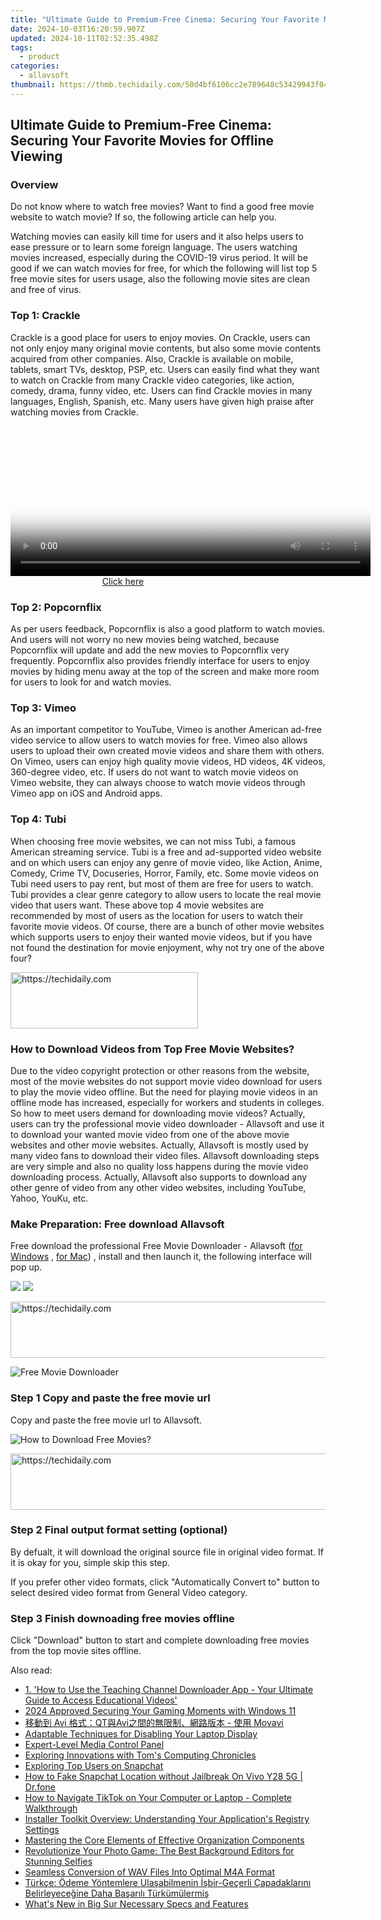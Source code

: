 ```yaml
---
title: "Ultimate Guide to Premium-Free Cinema: Securing Your Favorite Movies for Offline Viewing"
date: 2024-10-03T16:20:59.907Z
updated: 2024-10-11T02:52:35.498Z
tags:
  - product
categories:
  - allavsoft
thumbnail: https://thmb.techidaily.com/50d4bf6106cc2e789648c53429943f049229011e6f572fe9945c7d91985d72b7.jpg
---
```


## Ultimate Guide to Premium-Free Cinema: Securing Your Favorite Movies for Offline Viewing

### Overview

Do not know where to watch free movies? Want to find a good free movie website to watch movie? If so, the following article can help you.

Watching movies can easily kill time for users and it also helps users to ease pressure or to learn some foreign language. The users watching movies increased, especially during the COVID-19 virus period. It will be good if we can watch movies for free, for which the following will list top 5 free movie sites for users usage, also the following movie sites are clean and free of virus.

### Top 1: Crackle

Crackle is a good place for users to enjoy movies. On Crackle, users can not only enjoy many original movie contents, but also some movie contents acquired from other companies. Also, Crackle is available on mobile, tablets, smart TVs, desktop, PSP, etc. Users can easily find what they want to watch on Crackle from many Crackle video categories, like action, comedy, drama, funny video, etc. Users can find Crackle movies in many languages, English, Spanish, etc. Many users have given high praise after watching movies from Crackle.

<!-- affiliate ads begin -->
<span id="1982456">
					<video width="576" height="240" style="cursor:pointer"
           poster="//a.impactradius-go.com/display-clicktoplayimage/1982456.png"
           onclick="if(!this.playClicked){this.play();this.setAttribute('controls',true);this.playClicked=true;}">
	   <source src="//a.impactradius-go.com/display-ad/22993-1982456">
	   <img src="//a.impactradius-go.com/display-clicktoplayimage/1982456.png" style="border: none; height: 100%; width: 100%; object-fit: contain">
	</video>
	<div style="width:360px;text-align:center"><a href="javascript:window.open(decodeURIComponent('https%3A%2F%2Fhomestyler.sjv.io%2Fc%2F5597632%2F1982456%2F22993'), '_blank');void(0);">Click here</a></div>
</span>
<img height="0" width="0" src="https://imp.pxf.io/i/5597632/1982456/22993" style="position:absolute;visibility:hidden;" border="0" />
<!-- affiliate ads end -->

### Top 2: Popcornflix

As per users feedback, Popcornflix is also a good platform to watch movies. And users will not worry no new movies being watched, because Popcornflix will update and add the new movies to Popcornflix very frequently. Popcornflix also provides friendly interface for users to enjoy movies by hiding menu away at the top of the screen and make more room for users to look for and watch movies.

### Top 3: Vimeo

As an important competitor to YouTube, Vimeo is another American ad-free video service to allow users to watch movies for free. Vimeo also allows users to upload their own created movie videos and share them with others. On Vimeo, users can enjoy high quality movie videos, HD videos, 4K videos, 360-degree video, etc. If users do not want to watch movie videos on Vimeo website, they can always choose to watch movie videos through Vimeo app on iOS and Android apps.

### Top 4: Tubi

When choosing free movie websites, we can not miss Tubi, a famous American streaming service. Tubi is a free and ad-supported video website and on which users can enjoy any genre of movie video, like Action, Anime, Comedy, Crime TV, Docuseries, Horror, Family, etc. Some movie videos on Tubi need users to pay rent, but most of them are free for users to watch. Tubi provides a clear genre category to allow users to locate the real movie video that users want. These above top 4 movie websites are recommended by most of users as the location for users to watch their favorite movie videos. Of course, there are a bunch of other movie websites which supports users to enjoy their wanted movie videos, but if you have not found the destination for movie enjoyment, why not try one of the above four?

<!-- affiliate ads begin -->
<a href="https://aligracehair.sjv.io/c/5597632/1975816/19272" target="_top" id="1975816">
  <img src="//a.impactradius-go.com/display-ad/19272-1975816" border="0" alt="https://techidaily.com" width="300" height="90"/>
</a>
<img height="0" width="0" src="https://aligracehair.sjv.io/i/5597632/1975816/19272" style="position:absolute;visibility:hidden;" border="0" />
<!-- affiliate ads end -->

### How to Download Videos from Top Free Movie Websites?

Due to the video copyright protection or other reasons from the website, most of the movie websites do not support movie video download for users to play the movie video offline. But the need for playing movie videos in an offline mode has increased, especially for workers and students in colleges. So how to meet users demand for downloading movie videos? Actually, users can try the professional movie video downloader - Allavsoft and use it to download your wanted movie video from one of the above movie websites and other movie websites. Actually, Allavsoft is mostly used by many video fans to download their video files. Allavsoft downloading steps are very simple and also no quality loss happens during the movie video downloading process. Actually, Allavsoft also supports to download any other genre of video from any other video websites, including YouTube, Yahoo, YouKu, etc.

### Make Preparation: Free download Allavsoft

Free download the professional Free Movie Downloader - Allavsoft ([for Windows](https://tools.techidaily.com/allavsoft/products/) , [for Mac](https://tools.techidaily.com/allavsoft/products/)) , install and then launch it, the following interface will pop up.

[![](https://www.allavsoft.com/how-to/../images/how-to/free-download-win.jpg)](https://tools.techidaily.com/allavsoft/products/) [![](https://www.allavsoft.com/how-to/../images/how-to/free-download-mac.jpg)](https://tools.techidaily.com/allavsoft/products/)

<!-- affiliate ads begin -->
<a href="https://imp.i357552.net/c/5597632/863035/11832" target="_top" id="863035">
  <img src="//a.impactradius-go.com/display-ad/11832-863035" border="0" alt="https://techidaily.com" width="728" height="90"/>
</a>
<img height="0" width="0" src="https://imp.i357552.net/i/5597632/863035/11832" style="position:absolute;visibility:hidden;" border="0" />
<!-- affiliate ads end -->

![Free Movie Downloader](https://www.allavsoft.com/how-to/../images/allavsoft/screen-shot-600.jpg)

### Step 1 Copy and paste the free movie url

Copy and paste the free movie url to Allavsoft.

![How to Download Free Movies?](https://www.allavsoft.com/how-to/../images/how-to/download-rtmp-video/download-rtmp-video.jpg)

<!-- affiliate ads begin -->
<a href="https://appsumo.8odi.net/c/5597632/2094419/7443" target="_top" id="2094419">
  <img src="//a.impactradius-go.com/display-ad/7443-2094419" border="0" alt="https://techidaily.com" width="728" height="90"/>
</a>
<img height="0" width="0" src="https://appsumo.8odi.net/i/5597632/2094419/7443" style="position:absolute;visibility:hidden;" border="0" />
<!-- affiliate ads end -->

### Step 2 Final output format setting (optional)

By defualt, it will download the original source file in original video format. If it is okay for you, simple skip this step.

If you prefer other video formats, click "Automatically Convert to" button to select desired video format from General Video category.

### Step 3 Finish downoading free movies offline

Click "Download" button to start and complete downloading free movies from the top movie sites offline.

<ins class="adsbygoogle"
     style="display:block"
     data-ad-format="autorelaxed"
     data-ad-client="ca-pub-7571918770474297"
     data-ad-slot="1223367746"></ins>

<ins class="adsbygoogle"
     style="display:block"
     data-ad-client="ca-pub-7571918770474297"
     data-ad-slot="8358498916"
     data-ad-format="auto"
     data-full-width-responsive="true"></ins>

<span class="atpl-alsoreadstyle">Also read:</span>
<div><ul>
<li><a href="https://win-latest.techidaily.com/1-how-to-use-the-teaching-channel-downloader-app-your-ultimate-guide-to-access-educational-videos/"><u>1. 'How to Use the Teaching Channel Downloader App - Your Ultimate Guide to Access Educational Videos'</u></a></li>
<li><a href="https://on-screen-recording.techidaily.com/2024-approved-securing-your-gaming-moments-with-windows-11/"><u>2024 Approved Securing Your Gaming Moments with Windows 11</u></a></li>
<li><a href="https://technical-tips.techidaily.com/avi-qtavi-movavi/"><u>移動到 Avi 格式：QT與Avi之間的無限制、網路版本 - 使用 Movavi</u></a></li>
<li><a href="https://fox-within.techidaily.com/adaptable-techniques-for-disabling-your-laptop-display/"><u>Adaptable Techniques for Disabling Your Laptop Display</u></a></li>
<li><a href="https://fox-within.techidaily.com/expert-level-media-control-panel/"><u>Expert-Level Media Control Panel</u></a></li>
<li><a href="https://techidaily.com/exploring-innovations-with-toms-computing-chronicles/"><u>Exploring Innovations with Tom's Computing Chronicles</u></a></li>
<li><a href="https://extra-lessons.techidaily.com/exploring-top-users-on-snapchat/"><u>Exploring Top Users on Snapchat</u></a></li>
<li><a href="https://review-topics.techidaily.com/how-to-fake-snapchat-location-without-jailbreak-on-vivo-y28-5g-drfone-by-drfone-virtual-android/"><u>How to Fake Snapchat Location without Jailbreak On Vivo Y28 5G | Dr.fone</u></a></li>
<li><a href="https://fox-within.techidaily.com/how-to-navigate-tiktok-on-your-computer-or-laptop-complete-walkthrough/"><u>How to Navigate TikTok on Your Computer or Laptop - Complete Walkthrough</u></a></li>
<li><a href="https://fox-within.techidaily.com/installer-toolkit-overview-understanding-your-applications-registry-settings/"><u>Installer Toolkit Overview: Understanding Your Application's Registry Settings</u></a></li>
<li><a href="https://fox-within.techidaily.com/mastering-the-core-elements-of-effective-organization-components/"><u>Mastering the Core Elements of Effective Organization Components</u></a></li>
<li><a href="https://fox-within.techidaily.com/revolutionize-your-photo-game-the-best-background-editors-for-stunning-selfies/"><u>Revolutionize Your Photo Game: The Best Background Editors for Stunning Selfies</u></a></li>
<li><a href="https://fox-within.techidaily.com/seamless-conversion-of-wav-files-into-optimal-m4a-format/"><u>Seamless Conversion of WAV Files Into Optimal M4A Format</u></a></li>
<li><a href="https://win-lab.techidaily.com/turkce-odeme-yontemlere-ulasabilmenin-isbir-gecerli-capadaklarini-belirleyecegine-daha-basarili-turkumulermis/"><u>Türkçe: Ödeme Yöntemlere Ulaşabilmenin İşbir-Geçerli Çapadaklarını Belirleyeceğine Daha Başarılı Türkümülermiş</u></a></li>
<li><a href="https://extra-information.techidaily.com/whats-new-in-big-sur-necessary-specs-and-features/"><u>What's New in Big Sur Necessary Specs and Features</u></a></li>
</ul></div>

